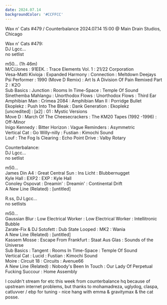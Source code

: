 ```yaml
---
date: 2024.07.14
backgroundColor: '#CCFFCC'
---
```


Wax n' Cats #479 / Counterbalance 2024.07.14 15:00 @ Main Drain Studios, Chicago  

Wax n' Cats #479:  
DJ Lgcc...  
no setlist  

m50... (1h 46m)  
M/C/Jones : 91EEK. : Trace Elements Vol. 1 : 21/22 Corporation  
Vesa-Matti Kivioja : Expanded Harmony : Connection : Meltdown Deejays  
Psi Performer : 1990 (Move D Remix) : Art Is A Division Of Pain Remixed Part 2 : K2O  
Sub Basics : Junction : Rooms In Time-Space : Temple Of Sound  
Sinethemba Mahlangu : Unorthodox Flows : Unorthodox Flows : Third Ear  
Amphibian Man : Crimea 2084 : Amphibian Man II : Porridge Bullet  
Ekoplekz : Push Into The Bleak : Dank Generation : Ekoplekz  
\[uncredited\] : \[a2\] : 01 : Mystic Versions  
Move D : March Of The Cheesecrackers : The KM20 Tapes (1992 -1996) : Off-Minor  
Inigo Kennedy : Bitter Horizon : Vague Reminders : Asymmetric  
Vertical Cat : Go Willy-nilly : Fustian : Kimochi Sound  
Louf : The Fog Is Clearing : Echo Point Drive : Valby Rotary  

Counterbalance:  
DJ Lgcc...  
no setlist  

m50...  
James Din A4 : Great Central Sun : Ins Licht : Blubbernugget  
Kyle Hall : EXP2 : EXP : Kyle Hall  
Conoley Ospovat : Dreamin' : Dreamin' : Continental Drift  
A New Line (Related) : \[untitled\]  

R.ss, DJ Lgcc...  
no setlists  

m50...  
Gaussian Blur : Low Electrical Worker : Low Electrical Worker : Intellitronic Bubble  
Zarate-Fix & DJ Sotofett : Dub State Looped : MK2 : Wania  
A New Line (Related) : \[untitled\]  
Kassem Mosse : Escape From Frankfurt : Staat Aus Glas : Sounds of the Universe  
Sub Basics : Tangent : Rooms In Time-Space : Temple Of Sound  
Vertical Cat : Lucid : Fustian : Kimochi Sound  
Moire : Circuit 18 : Circuits : Avenue66  
A New Line (Related) : Nobody's Been In Touch : Our Lady Of Perpetual Fucking Succour : Home Assembly  

I couldn't stream for etc this week from counterbalance hq because of upstream internet problems, but thanks to mohamadreza, uglydog, claspa, catluvver / ebp for tuning - nice hang with emma & gravitymax & the cat posse.